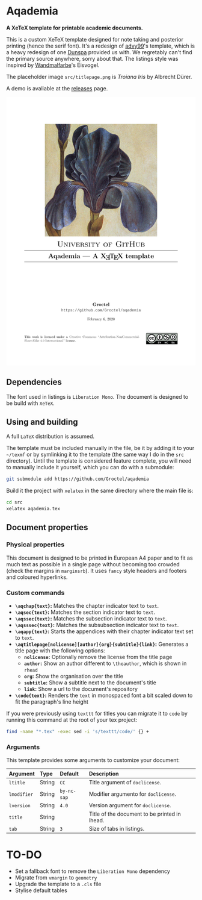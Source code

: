 # Aqademia

**A XeTeX template for printable academic documents.**

This is a custom XeTeX template designed for note taking and posterior printing (hence the serif font).
It's a redesign of [advy99](https://github.com/advy99)'s template, which is a heavy redesign of one [Dunspa](https://github.com/Dunspa) provided us with.
We regretably can't find the primary source anywhere, sorry about that.
The listings style was inspired by [Wandmalfarbe](https://github.com/Wandmalfarbe)'s Eisvogel.

The placeholder image `src/titlepage.png` is *Troiana Iris* by Albrecht Dürer.

A demo is avaliable at the [releases](https://github.com/Groctel/aqademia/releases) page.

![Preview](preview.png)

## Dependencies

The font used in listings is `Liberation Mono`.
The document is designed to be build with `XeTeX`.

## Using and building

A full `LaTeX` distribution is assumed.

The template must be included manually in the file, be it by adding it to your `~/texmf` or by symlinking it to the template (the same way I do in the `src` directory).
Until the template is considered feature complete, you will need to manually include it yourself, which you can do with a submodule:

```sh
git submodule add https://github.com/Groctel/aqademia
```

Build it the project with `xelatex` in the same directory where the main file is:

```sh
cd src
xelatex aqademia.tex
```

## Document properties

### Physical properties

This document is designed to be printed in European A4 paper and to fit as much text as possible in a single page without becoming too crowded (check the margins in `marginsrb`).
It uses `fancy` style headers and footers and coloured hyperlinks.

### Custom commands

- **`\aqchap{text}`:** Matches the chapter indicator text to `text`.
- **`\aqsec{text}`:** Matches the section indicator text to `text`.
- **`\aqssec{text}`:** Matches the subsection indicator text to `text`.
- **`\aqsssec{text}`:** Matches the subsubsection indicator text to `text`.
- **`\aqapp{text}`:** Starts the appendices with their chapter indicator text set to `text`.
- **`\aqtitlepage[nolicense][author]{org}{subtitle}{link}`:** Generates a title page with the following options:
  - **`nolicense`:** Optionally remove the license from the title page
  - **`author`:** Show an author different to `\theauthor`, which is shown in `rhead`
  - **`org`:** Show the organisation over the title
  - **`subtitle`:** Show a subtitle next to the document's title
  - **`link`:** Show a url to the document's repository
- **`\code{text}`:** Renders the `text` in monospaced font a bit scaled down to fit the paragraph's line height

If you were previously using `texttt` for titles you can migrate it to `code` by running this command at the root of your tex project:

```sh
find -name "*.tex" -exec sed -i 's/texttt/code/' {} +
```

### Arguments

This template provides some arguments to customize your document:

| Argument    | Type   | Default     | Description                                   |
| :---------- | :----- | :---------- | :-------------------------------------------- |
| `ltitle`    | String | `CC`        | Title argument of `doclicense`.               |
| `lmodifier` | String | `by-nc-sap` | Modifier argumento for `doclicense`.          |
| `lversion`  | String | `4.0`       | Version argument for `doclicense`.            |
| `title`     | String |             | Title of the document to be printed in lhead. |
| `tab`       | String | `3`         | Size of tabs in listings.                     |


# TO-DO

- Set a fallback font to remove the `Liberation Mono` dependency
- Migrate from `vmargin` to `geometry`
- Upgrade the template to a `.cls` file
- Stylise default tables
